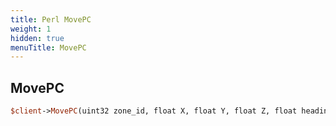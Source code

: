 ```yaml
---
title: Perl MovePC
weight: 1
hidden: true
menuTitle: MovePC
---
```

## MovePC
```perl
$client->MovePC(uint32 zone_id, float X, float Y, float Z, float heading)
```